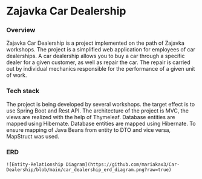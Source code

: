 
# Zajavka Car Dealership
  
### Overview
Zajavka Car Dealership is a project implemented on the path of Zajavka workshops. The project is a simplified web application for employees of car dealerships. A car dealership allows you to buy a car through a specific dealer for a given customer, as well as repair the car. The repair is carried out by individual mechanics responsible for the performance of a given unit of work.

### Tech stack
The project is being developed by several workshops. the target effect is to use Spring Boot and Rest API. The architecture of the project is MVC, the views are realized with the help of Thymeleaf. Database entities are mapped using Hibernate. Database entities are mapped using Hibernate. To ensure mapping of Java Beans from entity to DTO and vice versa, MapStruct was used.

### ERD
```
![Entity-Relationship Diagram](https://github.com/mariakax3/Car-Dealership/blob/main/car_dealership_erd_diagram.png?raw=true)
```